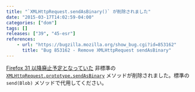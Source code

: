 ```yaml
---
title: "`XMLHttpRequest.sendAsBinary()` が削除されました"
date: "2015-03-17T14:02:59-04:00"
categories: ["dom"]
tags: []
releases: ["39", "45-esr"]
references:
    - url: "https://bugzilla.mozilla.org/show_bug.cgi?id=853162"
      title: "Bug 853162 - Remove XMLHttpRequest sendAsBinary"
---
```

[Firefox 31 以降廃止予定となっていた](https://www.fxsitecompat.dev/ja/docs/2014/xmlhttprequest-sendasbinary-has-been-deprecated/) 非標準の [`XMLHttpRequest.prototype.sendAsBinary`](https://developer.mozilla.org/docs/Web/API/XMLHttpRequest#sendAsBinary) メソッドが削除されました。標準の `send(Blob)` メソッドで代用してください。
